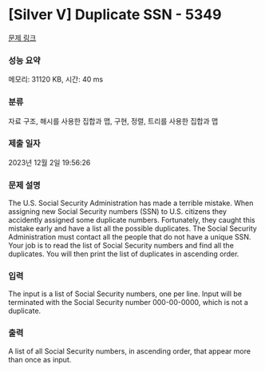 # [Silver V] Duplicate SSN - 5349 

[문제 링크](https://www.acmicpc.net/problem/5349) 

### 성능 요약

메모리: 31120 KB, 시간: 40 ms

### 분류

자료 구조, 해시를 사용한 집합과 맵, 구현, 정렬, 트리를 사용한 집합과 맵

### 제출 일자

2023년 12월 2일 19:56:26

### 문제 설명

<p>The U.S. Social Security Administration has made a terrible mistake. When assigning new Social Security numbers (SSN) to U.S. citizens they accidently assigned some duplicate numbers. Fortunately, they caught this mistake early and have a list all the possible duplicates. The Social Security Administration must contact all the people that do not have a unique SSN. Your job is to read the list of Social Security numbers and find all the duplicates. You will then print the list of duplicates in ascending order.</p>

### 입력 

 <p>The input is a list of Social Security numbers, one per line. Input will be terminated with the Social Security number 000-00-0000, which is not a duplicate.</p>

### 출력 

 <p>A list of all Social Security numbers, in ascending order, that appear more than once as input.</p>

